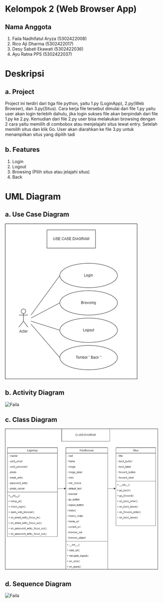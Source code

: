 # Kelompok 2 (Web Browser App)
## Nama Anggota
1. Faila Nadhifatul Aryza (5302422008)
2. Rico Aji Dharma (5302422017)
3. Desy Sabati Ekawati (5302422036)
4. Ayu Ratna PPS (5302422037)

# Deskripsi
## a. Project
Project ini terdiri dari tiga file python, yaitu 1.py (LoginApp), 2.py(Web Browser), dan 3.py(Situs). Cara kerja file tersebut dimulai dari file 1.py yaitu user akan login terlebih dahulu, jika login sukses file akan berpindah dari file 1.py ke 2.py. Kemudian dari file 2.py user bisa melakukan browsing dengan 2 cara yaitu memilih di combobox atau menjelajahi situs lewat entry. Setelah memilih situs dan klik Go. User akan diarahkan ke file 3.py untuk menampilkan situs yang dipilih tadi
## b. Features
1. Login
2. Logout
3. Browsing (Pilih situs atau jelajahi situs)
4. Back

# UML Diagram
## a. Use Case Diagram
![Faila](UseCaseDiagram.png)
## b. Activity Diagram
![Faila]()
## c. Class Diagram
![Faila](ClassDiagram.png)
## d. Sequence Diagram
![Faila]()
